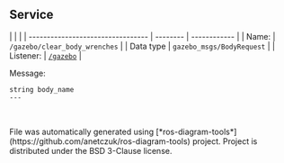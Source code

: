 <!--
File was automatically generated using 'ros-diagram-tools' project.
Project is distributed under the BSD 3-Clause license.
-->

## Service


|  |  |
| --------------------------------- | -------- | ------------ |
| Name: | `/gazebo/clear_body_wrenches` |
| Data type | `gazebo_msgs/BodyRequest` |
| Listener: | [`/gazebo`](n__gazebo.html) |

Message:
```
string body_name
---


```



</br>
File was automatically generated using [*ros-diagram-tools*](https://github.com/anetczuk/ros-diagram-tools) project.
Project is distributed under the BSD 3-Clause license.
